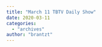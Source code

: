 ```yaml
---
title: "March 11 TBTV Daily Show"
date: 2020-03-11
categories: 
  - "archives"
author: "brantzt"
---
```



